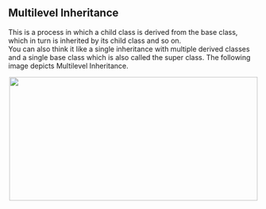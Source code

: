 ## Multilevel Inheritance

This is a process in which a child class is derived from the base class, which in turn is inherited by its child class and so on. 
<br />
You can also think it like a single inheritance with multiple derived classes and a single base class which is also called the super class. 
The following image depicts Multilevel Inheritance.

<div align="center">
<img src = "https://www.google.com/url?sa=i&url=http%3A%2F%2Fp4programmar.blogspot.com%2F2016%2F02%2Fmultilevel-inheritance.html&psig=AOvVaw0-bDZ2QhyyBx606s_BTKvK&ust=1632244528474000&source=images&cd=vfe&ved=0CAsQjRxqFwoTCKDm0-2GjvMCFQAAAAAdAAAAABAK" width="500" height="250">
</div>
